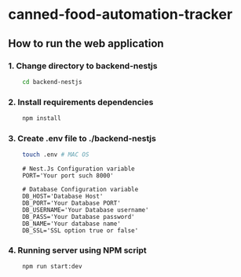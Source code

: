 # canned-food-automation-tracker

## How to run the web application
### 1. Change directory to backend-nestjs
```bash
    cd backend-nestjs
 ```

### 2. Install requirements dependencies
```bash
    npm install
```

### 3. Create .env file to ./backend-nestjs
```bash
    touch .env # MAC OS
```

```dotenv
    # Nest.Js Configuration variable
    PORT='Your port such 8000'

    # Database Configuration variable
    DB_HOST='Database Host'
    DB_PORT='Your Database PORT'
    DB_USERNAME='Your Database username'
    DB_PASS='Your Database password'
    DB_NAME='Your database name'
    DB_SSL='SSL option true or false'
```

### 4. Running server using NPM script
```bash
    npm run start:dev
```